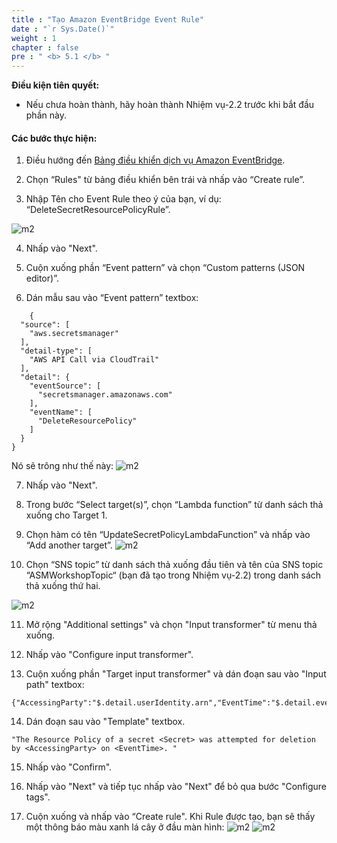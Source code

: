 ```yaml
---
title : "Tạo Amazon EventBridge Event Rule"
date : "`r Sys.Date()`"
weight : 1
chapter : false
pre : " <b> 5.1 </b> "
---
```


**Điều kiện tiên quyết:**

- Nếu chưa hoàn thành, hãy hoàn thành Nhiệm vụ-2.2 trước khi bắt đầu phần này.

#### Các bước thực hiện:

1. Điều hướng đến [Bảng điều khiển dịch vụ Amazon EventBridge](https://console.aws.amazon.com/events).


2. Chọn “Rules" từ bảng điều khiển bên trái và nhấp vào “Create rule”.



3. Nhập Tên cho Event Rule theo ý của bạn, ví dụ: “DeleteSecretResourcePolicyRule”.

![m2](/images/m3/3.1/s3.png)

4. Nhấp vào "Next".



5. Cuộn xuống phần “Event pattern” và chọn “Custom patterns (JSON editor)”.



6. Dán mẫu sau vào “Event pattern” textbox:

```
    {
  "source": [
    "aws.secretsmanager"
  ],
  "detail-type": [
    "AWS API Call via CloudTrail"
  ],
  "detail": {
    "eventSource": [
      "secretsmanager.amazonaws.com"
    ],
    "eventName": [
      "DeleteResourcePolicy"
    ]
  }
}
```

Nó sẽ trông như thế này:
![m2](/images/m3/3.1/s6.png)

7. Nhấp vào "Next".



8. Trong bước “Select target(s)”, chọn “Lambda function” từ danh sách thả xuống cho Target 1.



9. Chọn hàm có tên “UpdateSecretPolicyLambdaFunction” và nhấp vào “Add another target”.
![m2](/images/m3/3.1/s9.png)

10. Chọn “SNS topic” từ danh sách thả xuống đầu tiên và tên của SNS topic “ASMWorkshopTopic“  (bạn đã tạo trong Nhiệm vụ-2.2) trong danh sách thả xuống thứ hai.

![m2](/images/m3/3.1/s10.png)

11. Mở rộng "Additional settings" và chọn "Input transformer" từ menu thả xuống.



12. Nhấp vào "Configure input transformer".



13. Cuộn xuống phần "Target input transformer"  và dán đoạn sau vào "Input path" textbox:

```
{"AccessingParty":"$.detail.userIdentity.arn","EventTime":"$.detail.eventTime","Secret":"$.detail.responseElements.aRN"}
```


14. Dán đoạn sau vào "Template" textbox.
```
"The Resource Policy of a secret <Secret> was attempted for deletion by <AccessingParty> on <EventTime>. "
```


15. Nhấp vào "Confirm".



16. Nhấp vào "Next" và tiếp tục nhấp vào "Next" để bỏ qua bước "Configure tags".



17. Cuộn xuống và nhấp vào “Create rule". Khi Rule được tạo, bạn sẽ thấy một thông báo màu xanh lá cây ở đầu màn hình:
![m2](/images/m3/3.1/s17.png)
![m2](/images/m3/3.1/s17b.png)